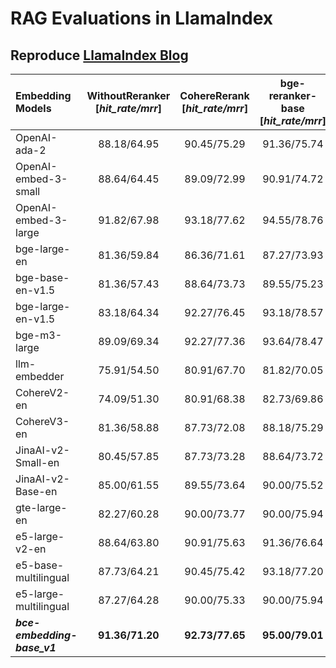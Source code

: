 <!--
 * @Description: 
 * @Author: shenlei
 * @Date: 2023-12-31 23:44:03
 * @LastEditTime: 2024-02-04 13:02:32
 * @LastEditors: shenlei
-->
# RAG Evaluations in LlamaIndex  

## Reproduce [LlamaIndex Blog](https://blog.llamaindex.ai/boosting-rag-picking-the-best-embedding-reranker-models-42d079022e83)

| Embedding Models | WithoutReranker <br> [*hit_rate/mrr*] | CohereRerank <br> [*hit_rate/mrr*] | bge-reranker-base <br> [*hit_rate/mrr*] | bge-reranker-large <br> [*hit_rate/mrr*] | ***bce-reranker-base_v1*** <br> [*hit_rate/mrr*] | 
|:-------------------------------|:--------:|:--------:|:--------:|:--------:|:--------:| 
| OpenAI-ada-2 | 88.18/64.95 | 90.45/75.29 | 91.36/75.74 | 91.36/76.72 | **92.27/78.33** |  
| OpenAI-embed-3-small | 88.64/64.45 | 89.09/72.99 | 90.91/74.72 | 90.45/76.07 | **91.36/77.50** |  
| OpenAI-embed-3-large | 91.82/67.98 | 93.18/77.62 | 94.55/78.76 | 95.00/80.02 | **95.91/81.76** |  
| bge-large-en | 81.36/59.84 | 86.36/71.61 | 87.27/73.93 | 86.82/75.23 | **88.18/77.36** |  
| bge-base-en-v1.5 | 81.36/57.43 | 88.64/73.73 | 89.55/75.23 | 88.18/74.89 | **89.09/76.89** |  
| bge-large-en-v1.5 | 83.18/64.34 | 92.27/76.45 | 93.18/78.57 | 92.73/79.59 | **94.09/81.74** |  
| bge-m3-large | 89.09/69.34 | 92.27/77.36 | 93.64/78.47 | 91.82/78.79 | **94.09/81.14** |  
| llm-embedder | 75.91/54.50 | 80.91/67.70 | 81.82/70.05 | 81.36/69.86 | **82.73/71.38** |  
| CohereV2-en | 74.09/51.30 | 80.91/68.38 | 82.73/69.86 | 82.27/69.33 | **83.18/72.58** |  
| CohereV3-en | 81.36/58.88 | 87.73/72.08 | 88.18/75.29 | 88.64/75.28 | **89.09/76.82** |  
| JinaAI-v2-Small-en | 80.45/57.85 | 87.73/73.28 | 88.64/73.72 | 88.64/74.39 | **90.00/76.98** |  
| JinaAI-v2-Base-en | 85.00/61.55 | 89.55/73.64 | 90.00/75.52 | 89.09/75.75 | **90.91/78.18** |  
| gte-large-en | 82.27/60.28 | 90.00/73.77 | 90.00/75.94 | 90.00/76.80 | **91.36/78.42** |  
| e5-large-v2-en | 88.64/63.80 | 90.91/75.63 | 91.36/76.64 | 91.82/76.90 | **92.73/79.32** |  
| e5-base-multilingual | 87.73/64.21 | 90.45/75.42 | 93.18/77.20 | 91.82/78.39 | **93.64/80.53** |  
| e5-large-multilingual | 87.27/64.28 | 90.00/75.33 | 90.00/75.94 | 90.00/76.17 | **91.36/78.64** |  
| ***bce-embedding-base_v1*** | **91.36/71.20** | **92.73/77.65** | **95.00/79.01** | **95.00/79.95** | ***96.36/82.20*** |  